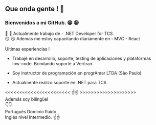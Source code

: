 
## Que onda gente !  :wave:
### Bienvenidos a mi GitHub. :grin: :grin:
 :eyes: :eyes: Actualmente trabajo de - .NET  Developer for TCS.
<br>
:smirk: :smirk: Ademas me estoy capacitando diariamente en - MVC - React
<br>
<br>
                 Ultimas experiencias !

- Trabajé en desarrollo, soporte, testing de aplicaciones y plataformas low-code. Brindando soporte a Veritran.

- Soy Instructor de programación en progrAmar LTDA (São Paulo)

- Actualmente realizo soporte en .NET para TCS.

<<<<<<<<<<<<<<<<<<<<<<< :point_up::point_up: >>>>>>>>>>>>>>>>>>>>
<br>
Además soy bilingüe!<br>
:point_down::point_down:
<br>
Portugués Dominio fluido<br>  Inglés nivel Intermedio.
:point_up::point_up:





